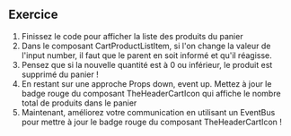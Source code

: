 ## Exercice
1. Finissez le code pour afficher la liste des produits du panier
2. Dans le composant CartProductListItem, si l'on change la valeur de l'input number, il faut que le parent en soit informé et qu'il réagisse.
3. Pensez que si la nouvelle quantité est à 0 ou inférieur, le produit est supprimé du panier !
4. En restant sur une approche Props down, event up. Mettez à jour le badge rouge du composant TheHeaderCartIcon qui affiche le nombre total de produits dans le panier
5. Maintenant, améliorez votre communication en utilisant un EventBus pour mettre à jour le badge rouge du composant TheHeaderCartIcon !

